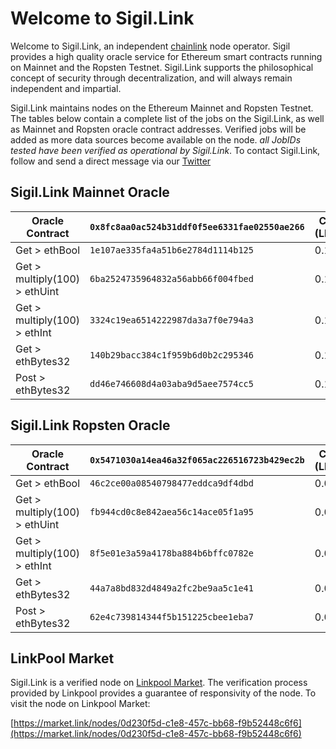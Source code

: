 # Welcome to Sigil.Link

Welcome to Sigil.Link, an independent [chainlink](https://chain.link) node operator. Sigil provides a high quality oracle service for Ethereum smart contracts running on Mainnet and the Ropsten Testnet. Sigil.Link supports the philosophical concept of security through decentralization, and will always remain independent and impartial. 

Sigil.Link maintains nodes on the Ethereum Mainnet and Ropsten Testnet. The tables below contain a complete list of the jobs on the Sigil.Link, as well as Mainnet and Ropsten oracle contract addresses. Verified jobs will be added as more data sources become available on the node. *all JobIDs tested have been verified as operational by Sigil.Link*. To contact Sigil.Link, follow and send a direct message via our [Twitter](https://twitter.com/sigildotlink)

## Sigil.Link Mainnet Oracle

| Oracle Contract               | `0x8fc8aa0ac524b31ddf0f5ee6331fae02550ae266`  | Cost (LINK)     |
| -----------                   | -----------                                 | ---------       |
| Get > ethBool                 | `1e107ae335fa4a51b6e2784d1114b125`            | 0.1             | 
| Get > multiply(100) > ethUint | `6ba2524735964832a56abb66f004fbed`            | 0.1             |
| Get > multiply(100) > ethInt  | `3324c19ea6514222987da3a7f0e794a3`            | 0.1             |
| Get > ethBytes32              | `140b29bacc384c1f959b6d0b2c295346`           | 0.1             |
| Post > ethBytes32             | `dd46e746608d4a03aba9d5aee7574cc5`            | 0.1             |

## Sigil.Link Ropsten Oracle

| Oracle Contract               | `0x5471030a14ea46a32f065ac226516723b429ec2b`  | Cost (LINK)     |
| -----------                   | -----------                                 | ---------       |
| Get > ethBool                 | `46c2ce00a08540798477eddca9df4dbd`            | 0.001           | 
| Get > multiply(100) > ethUint | `fb944cd0c8e842aea56c14ace05f1a95`            | 0.001           |
| Get > multiply(100) > ethInt  | `8f5e01e3a59a4178ba884b6bffc0782e`            | 0.001           |
| Get > ethBytes32              | `44a7a8bd832d4849a2fc2be9aa5c1e41`            | 0.001           |
| Post > ethBytes32             | `62e4c739814344f5b151225cbee1eba7`            | 0.001           |

## LinkPool Market 

Sigil.Link is a verified node on [Linkpool Market](https://market.link). The verification process provided by Linkpool provides a guarantee of responsivity of the node. To visit the node on Linkpool Market: 

[https://market.link/nodes/0d230f5d-c1e8-457c-bb68-f9b52448c6f6](https://market.link/nodes/0d230f5d-c1e8-457c-bb68-f9b52448c6f6)
